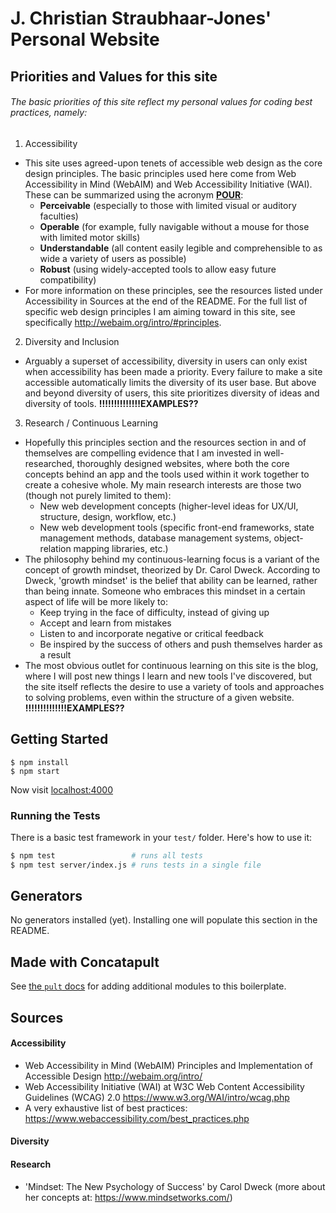 # J. Christian Straubhaar-Jones' Personal Website

## Priorities and Values for this site

###### The basic priorities of this site reflect my personal values for coding best practices, namely:

1. Accessibility
  - This site uses agreed-upon tenets of accessible web design as the core design principles. The basic principles used here come from Web Accessibility in Mind (WebAIM) and Web Accessibility Initiative (WAI). These can be summarized using the acronym <u>**POUR**</u>:
    - **Perceivable** (especially to those with limited visual or auditory faculties)
    - **Operable** (for example, fully navigable without a mouse for those with limited motor skills)
    - **Understandable** (all content easily legible and comprehensible to as wide a variety of users as possible)
    - **Robust** (using widely-accepted tools to allow easy future compatibility)
  - For more information on these principles, see the resources listed under Accessibility in Sources at the end of the README. For the full list of specific web design principles I am aiming toward in this site, see specifically http://webaim.org/intro/#principles.
2. Diversity and Inclusion
  - Arguably a superset of accessibility, diversity in users can only exist when accessibility has been made a priority. Every failure to make a site accessible automatically limits the diversity of its user base. But above and beyond diversity of users, this site prioritizes diversity of ideas and diversity of tools. **!!!!!!!!!!!!!!EXAMPLES??**
3. Research / Continuous Learning
  - Hopefully this principles section and the resources section in and of themselves are compelling evidence that I am invested in well-researched, thoroughly designed websites, where both the core concepts behind an app and the tools used within it work together to create a cohesive whole. My main research interests are those two (though not purely limited to them):
    - New web development concepts (higher-level ideas for UX/UI, structure, design, workflow, etc.)
    - New web development tools (specific front-end frameworks, state management methods, database management systems, object-relation mapping libraries, etc.)
  - The philosophy behind my continuous-learning focus is a variant of the concept of growth mindset, theorized by Dr. Carol Dweck. According to Dweck, 'growth mindset' is the belief that ability can be learned, rather than being innate. Someone who embraces this mindset in a certain aspect of life will be more likely to:
    - Keep trying in the face of difficulty, instead of giving up
    - Accept and learn from mistakes
    - Listen to and incorporate negative or critical feedback
    - Be inspired by the success of others and push themselves harder as a result
  - The most obvious outlet for continuous learning on this site is the blog, where I will post new things I learn and new tools I've discovered, but the site itself reflects the desire to use a variety of tools and approaches to solving problems, even within the structure of a given website. **!!!!!!!!!!!!!!EXAMPLES??**

## Getting Started

```
$ npm install
$ npm start
```

Now visit [localhost:4000](http://localhost:4000/)

### Running the Tests

There is a basic test framework in your `test/` folder. Here's how to use it:

```bash
$ npm test                 # runs all tests
$ npm test server/index.js # runs tests in a single file
```

## Generators

No generators installed (yet). Installing one will populate this section in the README.

## Made with Concatapult

See [the `pult` docs](https://github.com/Concatapult/pult#readme) for adding additional modules to this boilerplate.


## Sources
#### Accessibility
 - Web Accessibility in Mind (WebAIM) Principles and Implementation of Accessible Design http://webaim.org/intro/
 - Web Accessibility Initiative (WAI) at W3C Web Content Accessibility Guidelines (WCAG) 2.0 https://www.w3.org/WAI/intro/wcag.php
 - A very exhaustive list of best practices: https://www.webaccessibility.com/best_practices.php

#### Diversity

#### Research
 - 'Mindset: The New Psychology of Success' by Carol Dweck (more about her concepts at: https://www.mindsetworks.com/)
